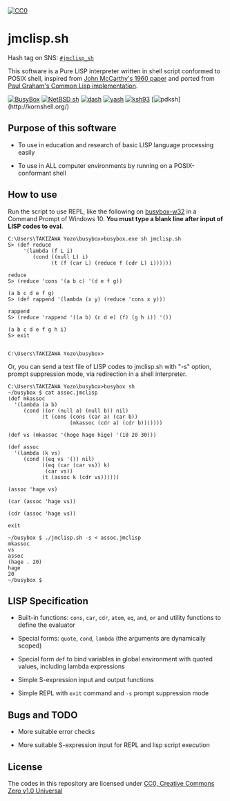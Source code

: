 [![CC0](http://i.creativecommons.org/p/zero/1.0/88x31.png "CC0")](http://creativecommons.org/publicdomain/zero/1.0/)

# jmclisp.sh

Hash tag on SNS: [`#jmclisp_sh`](https://twitter.com/hashtag/jmclisp_sh)

This software is a Pure LISP interpreter written in shell script conformed to POSIX shell,
inspired from [John McCarthy's 1960 paper](http://www-formal.stanford.edu/jmc/recursive/recursive.html)
and ported from [Paul Graham's Common Lisp implementation](http://paulgraham.com/lispcode.html).

[![BusyBox](https://img.shields.io/badge/BusyBox-1.33.0-brightgreen)](https://www.busybox.net/)
[![NetBSD sh](https://img.shields.io/badge/NetBSD_sh-20181212-brightgreen)](http://cvsweb.netbsd.org/bsdweb.cgi/src/bin/sh/)
[![dash](https://img.shields.io/badge/dash-0.5.10.2-brightgreen)](http://gondor.apana.org.au/~herbert/dash/)
[![yash](https://img.shields.io/badge/yash-2.48-brightgreen)](https://yash.osdn.jp/index.html.en)
[![ksh93](https://img.shields.io/badge/ksh93-93u+-brightgreen)](http://kornshell.org/)
[![pdksh](https://img.shields.io/badge/pdksh-v5.2.14_(not_supported)-red)](http://kornshell.org/)

## Purpose of this software

* To use in education and research of basic LISP language processing easily

* To use in ALL computer environments by running on a POSIX-conformant shell

## How to use

Run the script to use REPL, like the following on [busybox-w32](https://frippery.org/busybox/) in a Command Prompt of Windows 10.
**You must type a blank line after input of LISP codes to eval**.

```
C:\Users\TAKIZAWA Yozo\busybox>busybox.exe sh jmclisp.sh
S> (def reduce
     '(lambda (f L i)
        (cond ((null L) i)
              (t (f (car L) (reduce f (cdr L) i))))))

reduce
S> (reduce 'cons '(a b c) '(d e f g))

(a b c d e f g)
S> (def rappend '(lambda (x y) (reduce 'cons x y)))

rappend
S> (reduce 'rappend '((a b) (c d e) (f) (g h i)) '())

(a b c d e f g h i)
S> exit


C:\Users\TAKIZAWA Yozo\busybox>
```

Or, you can send a text file of LISP codes to jmclisp.sh with "-s" option, prompt suppression mode, via redirection in a shell interpreter.

```
C:\Users\TAKIZAWA Yozo\busybox>busybox sh
~/busybox $ cat assoc.jmclisp
(def mkassoc
  '(lambda (a b)
     (cond ((or (null a) (null b)) nil)
           (t (cons (cons (car a) (car b))
                    (mkassoc (cdr a) (cdr b)))))))

(def vs (mkassoc '(hoge hage hige) '(10 20 30)))

(def assoc
  '(lambda (k vs)
     (cond ((eq vs '()) nil)
           ((eq (car (car vs)) k)
            (car vs))
           (t (assoc k (cdr vs))))))

(assoc 'hage vs)

(car (assoc 'hage vs))

(cdr (assoc 'hage vs))

exit

~/busybox $ ./jmclisp.sh -s < assoc.jmclisp
mkassoc
vs
assoc
(hage . 20)
hage
20
~/busybox $
```

## LISP Specification

* Built-in functions: `cons`, `car`, `cdr`, `atom`, `eq`, `and`, `or` and utility functions to define the evaluator

* Special forms: `quote`, `cond`, `lambda` (the arguments are dynamically scoped)

* Special form `def` to bind variables in global environment with quoted values, including lambda expressions

* Simple S-expression input and output functions

* Simple REPL with `exit` command and `-s` prompt suppression mode

## Bugs and TODO

* More suitable error checks

* More suitable S-expression input for REPL and lisp script execution

## License

The codes in this repository are licensed under [CC0, Creative Commons Zero v1.0 Universal](https://creativecommons.org/publicdomain/zero/1.0/)
